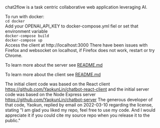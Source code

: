 chat2flow is a task centric collaborative web application leveraging AI.

To run with docker:
<br> `cd docker`
<br> Add your OPENAI_API_KEY to docker-compose.yml fiel or set that environment variable
<br> `docker-compose build`
<br> `docker-compose up`
<br> Access the client at http://localhost:3000 
There have been issues with Firefox and websocket on localhost, if Firefox does not work, restart or try Chrome.

To learn more about the server see [README.md](server/README.md)

To learn more about the client see [README.md](client/README.md)

The initial client code was based on the React client https://github.com/YaokunLin/chatbot-react-client and the initial server code was based on the Node Express server https://github.com/YaokunLin/chatbot-server The generous developer of that code, Yaokun, replied by email on 2022-03-10 regarding the license, stating "I am glad you liked my repo, feel free to use my code. And I would appreciate it if you could cite my source repo when you release it to the public."
